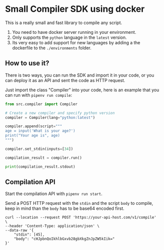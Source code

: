 # Small Compiler SDK using docker

This is a really small and fast library to compile any script.

1. You need to have docker server running in your environment. 
2. Only supports the `python` language in the `latest` version.
3. Its very easy to add support for new languages by adding a the dockerfile to the `./environments` folder.

## How to use it?

There is two ways, you can run the SDK and import it in your code, or you can deploy it as an API and sent the code as HTTP request.

Just import the class "Compiler" into your code, here is an example that you can run with `pipenv run compile`:

```py
from src.compiler import Compiler

# Create a new compiler and specify python version
compiler = Compiler(lang="python:latest")

compiler.append(script="""
age = input('What is your age?')
print("Your age is", age)
""")

compiler.set_stdin(inputs=[34])

compilation_result = compiler.run()

print(compilation_result.stdout)
```

## Compilation API

Start the compilation API with `pipenv run start`.

Send a POST HTTP request with the `stdin` and the script `body` to compile, keep in mind than the `body` has to be base64 encoded first.

```
curl --location --request POST 'https://your-api-host.com/v1/compile' \
--header 'Content-Type: application/json' \
--data-raw '{
    "stdin": [45],
    "body": "cHJpbnQoIkhlbGxvb28gbXkgZnJpZW5kIik="
}'
```
